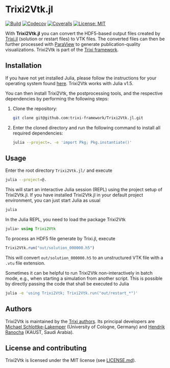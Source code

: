 # Trixi2Vtk.jl

<!-- [![Docs-stable](https://img.shields.io/badge/docs-stable-blue.svg)](https://trixi-framework.github.io/Trixi2Vtk.jl/stable) -->
<!-- [![Docs-dev](https://img.shields.io/badge/docs-dev-blue.svg)](https://trixi-framework.github.io/Trixi2Vtk.jl/dev) -->
[![Build](https://travis-ci.com/trixi-framework/Trixi2Vtk.jl.svg?branch=master)](https://travis-ci.com/trixi-framework/Trixi2Vtk.jl)
[![Codecov](https://codecov.io/gh/trixi-framework/Trixi2Vtk.jl/branch/master/graph/badge.svg)](https://codecov.io/gh/trixi-framework/Trixi2Vtk.jl)
[![Coveralls](https://coveralls.io/repos/github/trixi-framework/Trixi2Vtk.jl/badge.svg?branch=master)](https://coveralls.io/github/trixi-framework/Trixi2Vtk.jl?branch=master)
[![License: MIT](https://img.shields.io/badge/License-MIT-success.svg)](https://opensource.org/licenses/MIT)
<!-- [![GitHub commits since tagged version](https://img.shields.io/github/commits-since/trixi-framework/Trixi2Vtk.jl/v0.1.0.svg?style=social&logo=github)](https://github.com/trixi-framework/Trixi2Vtk.jl) -->

With **Trixi2Vtk.jl** you can convert the HDF5-based output files created by
[Trixi.jl](https://github.com/trixi-framework/Trixi.jl) (solution or restart
files) to VTK files. The converted files can then be further processed with
[ParaView](https://www.paraview.org) to generate publication-quality
visualizations. Trixi2Vtk is part of the [Trixi
framework](https://github.com/trixi-framework).


## Installation
If you have not yet installed Julia, please follow the instructions for your
operating system found [here](https://julialang.org/downloads/platform/).
Trixi2Vtk works with Julia v1.5.

You can then install Trixi2Vtk, the postprocessing tools, and the respective dependencies by
performing the following steps:

  1. Clone the repository:
     ```bash
     git clone git@github.com:trixi-framework/Trixi2Vtk.jl.git
     ```
  2. Enter the cloned directory and run the following command to install all
     required dependencies:
     ```bash
     julia --project=. -e 'import Pkg; Pkg.instantiate()'
     ```


## Usage
Enter the root directory `Trixi2Vtk.jl/` and execute
```bash
julia --project=@.
```
This will start an interactive Julia session (REPL) using the project setup
of Trixi2Vtk.jl. If you have installed Trixi2Vtk.jl in your default project environment,
you can just start Julia as usual
```bash
julia
```
In the Julia REPL, you need to load the package Trixi2Vtk
```julia
julia> using Trixi2Vtk
```
To process an HDF5 file generate by Trixi.jl, execute
```julia
Trixi2Vtk.run("out/solution_000000.h5")
```
This will convert `out/solution_000000.h5` to an unstructured VTK file with a
`.vtu` file extension.

Sometimes it can be helpful to run Trixi2Vtk non-interactively in batch mode, e.g.,
when starting a simulation from another script. This is possible by directly passing
the code that shall be executed to Julia
```bash
julia -e 'using Trixi2Vtk; Trixi2Vtk.run("out/restart_*")'
```


## Authors
Trixi2Vtk is maintained by the
[Trixi authors](https://github.com/trixi-framework/Trixi.jl/blob/master/AUTHORS.md).
Its principal developers are
[Michael Schlottke-Lakemper](https://www.mi.uni-koeln.de/NumSim/schlottke-lakemper)
(University of Cologne, Germany) and [Hendrik Ranocha](https://ranocha.de)
(KAUST, Saudi Arabia).


## License and contributing
Trixi2Vtk is licensed under the MIT license (see [LICENSE.md](LICENSE.md)).
